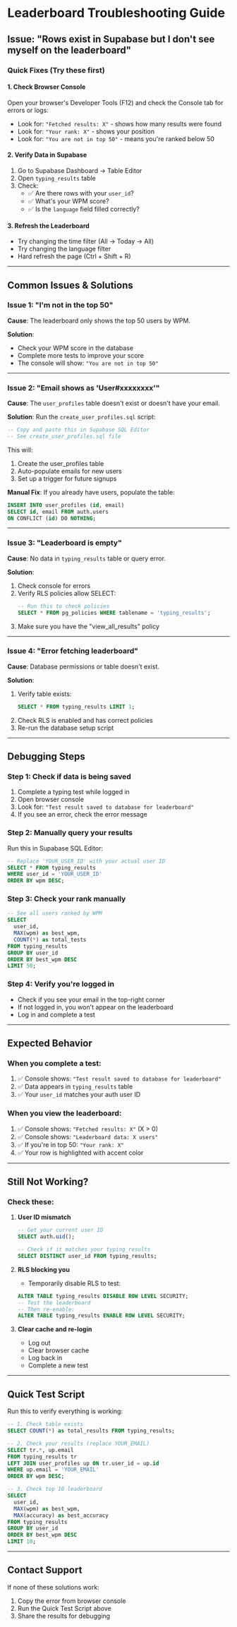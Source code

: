 # Leaderboard Troubleshooting Guide

## Issue: "Rows exist in Supabase but I don't see myself on the leaderboard"

### Quick Fixes (Try these first)

#### 1. **Check Browser Console**
Open your browser's Developer Tools (F12) and check the Console tab for errors or logs:
- Look for: `"Fetched results: X"` - shows how many results were found
- Look for: `"Your rank: X"` - shows your position
- Look for: `"You are not in top 50"` - means you're ranked below 50

#### 2. **Verify Data in Supabase**
1. Go to Supabase Dashboard → Table Editor
2. Open `typing_results` table
3. Check:
   - ✅ Are there rows with your `user_id`?
   - ✅ What's your WPM score?
   - ✅ Is the `language` field filled correctly?

#### 3. **Refresh the Leaderboard**
- Try changing the time filter (All → Today → All)
- Try changing the language filter
- Hard refresh the page (Ctrl + Shift + R)

---

## Common Issues & Solutions

### Issue 1: "I'm not in the top 50"
**Cause**: The leaderboard only shows the top 50 users by WPM.

**Solution**: 
- Check your WPM score in the database
- Complete more tests to improve your score
- The console will show: `"You are not in top 50"`

---

### Issue 2: "Email shows as 'User#xxxxxxxx'"
**Cause**: The `user_profiles` table doesn't exist or doesn't have your email.

**Solution**: Run the `create_user_profiles.sql` script:
```sql
-- Copy and paste this in Supabase SQL Editor
-- See create_user_profiles.sql file
```

This will:
1. Create the user_profiles table
2. Auto-populate emails for new users
3. Set up a trigger for future signups

**Manual Fix**: If you already have users, populate the table:
```sql
INSERT INTO user_profiles (id, email)
SELECT id, email FROM auth.users
ON CONFLICT (id) DO NOTHING;
```

---

### Issue 3: "Leaderboard is empty"
**Cause**: No data in `typing_results` table or query error.

**Solution**:
1. Check console for errors
2. Verify RLS policies allow SELECT:
   ```sql
   -- Run this to check policies
   SELECT * FROM pg_policies WHERE tablename = 'typing_results';
   ```
3. Make sure you have the "view_all_results" policy

---

### Issue 4: "Error fetching leaderboard"
**Cause**: Database permissions or table doesn't exist.

**Solution**:
1. Verify table exists:
   ```sql
   SELECT * FROM typing_results LIMIT 1;
   ```
2. Check RLS is enabled and has correct policies
3. Re-run the database setup script

---

## Debugging Steps

### Step 1: Check if data is being saved
1. Complete a typing test while logged in
2. Open browser console
3. Look for: `"Test result saved to database for leaderboard"`
4. If you see an error, check the error message

### Step 2: Manually query your results
Run this in Supabase SQL Editor:
```sql
-- Replace 'YOUR_USER_ID' with your actual user ID
SELECT * FROM typing_results 
WHERE user_id = 'YOUR_USER_ID'
ORDER BY wpm DESC;
```

### Step 3: Check your rank manually
```sql
-- See all users ranked by WPM
SELECT 
  user_id,
  MAX(wpm) as best_wpm,
  COUNT(*) as total_tests
FROM typing_results
GROUP BY user_id
ORDER BY best_wpm DESC
LIMIT 50;
```

### Step 4: Verify you're logged in
- Check if you see your email in the top-right corner
- If not logged in, you won't appear on the leaderboard
- Log in and complete a test

---

## Expected Behavior

### When you complete a test:
1. ✅ Console shows: `"Test result saved to database for leaderboard"`
2. ✅ Data appears in `typing_results` table
3. ✅ Your `user_id` matches your auth user ID

### When you view the leaderboard:
1. ✅ Console shows: `"Fetched results: X"` (X > 0)
2. ✅ Console shows: `"Leaderboard data: X users"`
3. ✅ If you're in top 50: `"Your rank: X"`
4. ✅ Your row is highlighted with accent color

---

## Still Not Working?

### Check these:

1. **User ID mismatch**
   ```sql
   -- Get your current user ID
   SELECT auth.uid();
   
   -- Check if it matches your typing_results
   SELECT DISTINCT user_id FROM typing_results;
   ```

2. **RLS blocking you**
   - Temporarily disable RLS to test:
   ```sql
   ALTER TABLE typing_results DISABLE ROW LEVEL SECURITY;
   -- Test the leaderboard
   -- Then re-enable:
   ALTER TABLE typing_results ENABLE ROW LEVEL SECURITY;
   ```

3. **Clear cache and re-login**
   - Log out
   - Clear browser cache
   - Log back in
   - Complete a new test

---

## Quick Test Script

Run this to verify everything is working:

```sql
-- 1. Check table exists
SELECT COUNT(*) as total_results FROM typing_results;

-- 2. Check your results (replace YOUR_EMAIL)
SELECT tr.*, up.email 
FROM typing_results tr
LEFT JOIN user_profiles up ON tr.user_id = up.id
WHERE up.email = 'YOUR_EMAIL'
ORDER BY wpm DESC;

-- 3. Check top 10 leaderboard
SELECT 
  user_id,
  MAX(wpm) as best_wpm,
  MAX(accuracy) as best_accuracy
FROM typing_results
GROUP BY user_id
ORDER BY best_wpm DESC
LIMIT 10;
```

---

## Contact Support

If none of these solutions work:
1. Copy the error from browser console
2. Run the Quick Test Script above
3. Share the results for debugging
